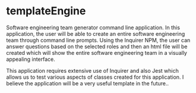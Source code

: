 # templateEngine
Software engineering team generator command line application.
In this application, the user will be able to create an entire software engineering team through command line prompts. Using the Inquirer NPM, the user can answer questions based on the selected roles and then an html file will be created which will show the entire software engineering team in a visually appealing interface.

This application requires extensive use of Inquirer and also Jest which allows us to test various aspects of classes created for this application. I believe the application will be a very useful template in the future..
